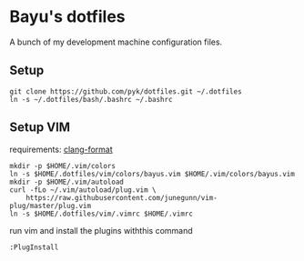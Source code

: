 # Bayu's dotfiles

A bunch of my development machine configuration files.

## Setup

    git clone https://github.com/pyk/dotfiles.git ~/.dotfiles
    ln -s ~/.dotfiles/bash/.bashrc ~/.bashrc

## Setup VIM
requirements: [clang-format](http://llvm.org/apt/)

    mkdir -p $HOME/.vim/colors
    ln -s $HOME/.dotfiles/vim/colors/bayus.vim $HOME/.vim/colors/bayus.vim
    mkdir -p $HOME/.vim/autoload
    curl -fLo ~/.vim/autoload/plug.vim \
        https://raw.githubusercontent.com/junegunn/vim-plug/master/plug.vim
    ln -s $HOME/.dotfiles/vim/.vimrc $HOME/.vimrc

run vim and install the plugins withthis command

    :PlugInstall
